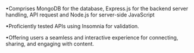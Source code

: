 •Comprises MongoDB for the database, Express.js for the backend server handling, API request and Node.js for server-side JavaScript

•Proficiently tested APIs using Insomnia for validation.

•Offering users a seamless and interactive experience for connecting, sharing, and engaging with content.
